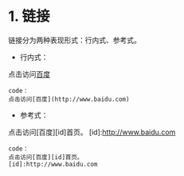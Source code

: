 # 1. 链接

链接分为两种表现形式：行内式、参考式。
+ 行内式：


点击访问[百度](http://www.baidu.com)
```
code：
点击访问[百度](http://www.baidu.com)
```


+ 参考式：


点击访问[百度][id]首页。
[id]:http://www.baidu.com
```
code：
点击访问[百度][id]首页。
[id]:http://www.baidu.com
```

